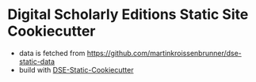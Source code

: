 # Digital Scholarly Editions Static Site Cookiecutter



* data is fetched from https://github.com/martinkroissenbrunner/dse-static-data
* build with [DSE-Static-Cookiecutter](https://github.com/acdh-oeaw/dse-static-cookiecutter)
